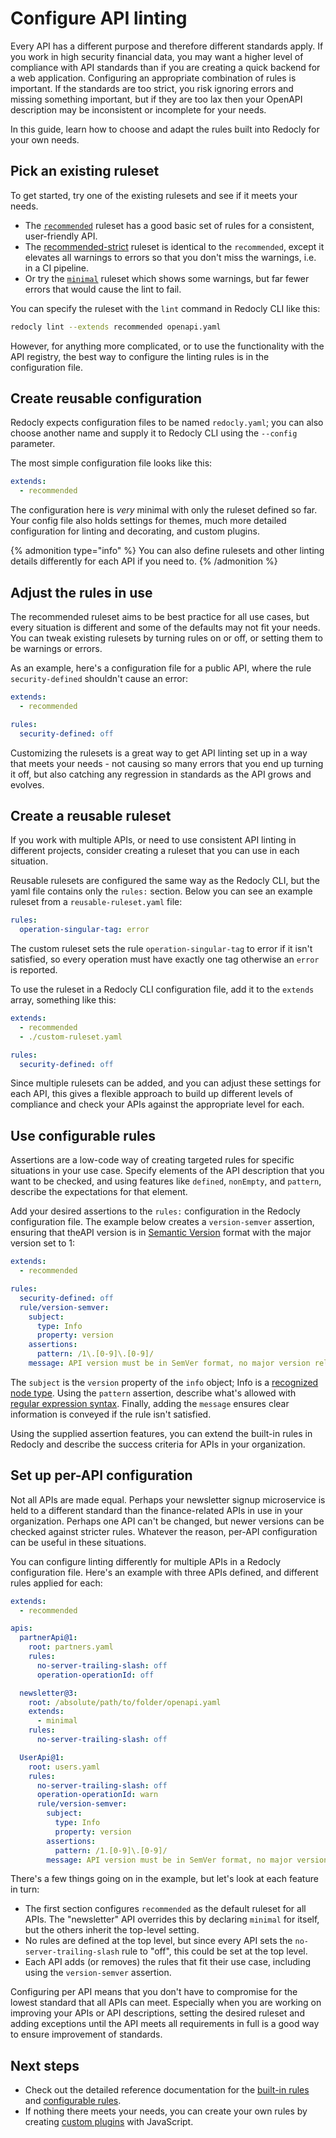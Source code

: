 # Configure API linting

Every API has a different purpose and therefore different standards apply.
If you work in high security financial data, you may want a higher level of compliance with API standards than if you are creating a quick backend for a web application.
Configuring an appropriate combination of rules is important. If the standards are too strict, you risk ignoring errors and missing something important, but if they are too lax then your OpenAPI description may be inconsistent or incomplete for your needs.

In this guide, learn how to choose and adapt the rules built into Redocly for your own needs.

## Pick an existing ruleset

To get started, try one of the existing rulesets and see if it meets your needs.

- The [`recommended`](../rules/recommended.md) ruleset has a good basic set of rules for a consistent, user-friendly API.
- The [recommended-strict](../rules/recommended.md#recommended-strict-ruleset) ruleset is identical to the `recommended`, except it elevates all warnings to errors so that you don't miss the warnings, i.e. in a CI pipeline.
- Or try the [`minimal`](../rules/minimal.md) ruleset which shows some warnings, but far fewer errors that would cause the lint to fail.

You can specify the ruleset with the `lint` command in Redocly CLI like this:

```bash
redocly lint --extends recommended openapi.yaml
```

However, for anything more complicated, or to use the functionality with the API registry, the best way to configure the linting rules is in the configuration file.

## Create reusable configuration

Redocly expects configuration files to be named `redocly.yaml`; you can also choose another name and supply it to Redocly CLI using the `--config` parameter.

The most simple configuration file looks like this:

```yaml
extends:
  - recommended
```

The configuration here is _very_ minimal with only the ruleset defined so far.
Your config file also holds settings for themes, much more detailed configuration for linting and decorating, and custom plugins.

{% admonition type="info" %}
You can also define rulesets and other linting details differently for each API if you need to.
{% /admonition %}

## Adjust the rules in use

The recommended ruleset aims to be best practice for all use cases, but every situation is different and some of the defaults may not fit your needs.
You can tweak existing rulesets by turning rules on or off, or setting them to be warnings or errors.

As an example, here's a configuration file for a public API, where the rule `security-defined` shouldn't cause an error:

```yaml
extends:
  - recommended

rules:
  security-defined: off
```

Customizing the rulesets is a great way to get API linting set up in a way that meets your needs - not causing so many errors that you end up turning it off, but also catching any regression in standards as the API grows and evolves.

## Create a reusable ruleset

If you work with multiple APIs, or need to use consistent API linting in different projects, consider creating a ruleset that you can use in each situation.

Reusable rulesets are configured the same way as the Redocly CLI, but the yaml file contains only the `rules:` section.
Below you can see an example ruleset from a `reusable-ruleset.yaml` file:

```yaml
rules:
  operation-singular-tag: error
```

The custom ruleset sets the rule `operation-singular-tag` to error if it isn't satisfied, so every operation must have exactly one tag otherwise an `error` is reported.

To use the ruleset in a Redocly CLI configuration file, add it to the `extends` array, something like this:

```yaml
extends:
  - recommended
  - ./custom-ruleset.yaml

rules:
  security-defined: off
```

Since multiple rulesets can be added, and you can adjust these settings for each API, this gives a flexible approach to build up different levels of compliance and check your APIs against the appropriate level for each.

## Use configurable rules

Assertions are a low-code way of creating targeted rules for specific situations in your use case.
Specify elements of the API description that you want to be checked, and using features like `defined`, `nonEmpty`, and `pattern`, describe the expectations for that element.

Add your desired assertions to the `rules:` configuration in the Redocly configuration file.
The example below creates a `version-semver` assertion, ensuring that theAPI version is in [Semantic Version](https://semver.org/) format with the major version set to 1:

```yaml
extends:
  - recommended

rules:
  security-defined: off
  rule/version-semver:
    subject:
      type: Info
      property: version
    assertions:
      pattern: /1\.[0-9]\.[0-9]/
    message: API version must be in SemVer format, no major version release
```

The `subject` is the `version` property of the `info` object; Info is a [recognized node type](https://redocly.com/docs/openapi-visual-reference/openapi-node-types/).
Using the `pattern` assertion, describe what's allowed with [regular expression syntax](https://en.wikipedia.org/wiki/Regular_expression).
Finally, adding the `message` ensures clear information is conveyed if the rule isn't satisfied.

Using the supplied assertion features, you can extend the built-in rules in Redocly and describe the success criteria for APIs in your organization.

## Set up per-API configuration

Not all APIs are made equal.
Perhaps your newsletter signup microservice is held to a different standard than the finance-related APIs in use in your organization.
Perhaps one API can't be changed, but newer versions can be checked against stricter rules.
Whatever the reason, per-API configuration can be useful in these situations.

You can configure linting differently for multiple APIs in a Redocly configuration file.
Here's an example with three APIs defined, and different rules applied for each:

```yaml
extends:
  - recommended

apis:
  partnerApi@1:
    root: partners.yaml
    rules:
      no-server-trailing-slash: off
      operation-operationId: off

  newsletter@3:
    root: /absolute/path/to/folder/openapi.yaml
    extends:
      - minimal
    rules:
      no-server-trailing-slash: off

  UserApi@1:
    root: users.yaml
    rules:
      no-server-trailing-slash: off
      operation-operationId: warn
      rule/version-semver:
        subject:
          type: Info
          property: version
        assertions:
          pattern: /1.[0-9]\.[0-9]/
        message: API version must be in SemVer format, no major version release
```

There's a few things going on in the example, but let's look at each feature in turn:

- The first section configures `recommended` as the default ruleset for all APIs. The "newsletter" API overrides this by declaring `minimal` for itself, but the others inherit the top-level setting.
- No rules are defined at the top level, but since every API sets the `no-server-trailing-slash` rule to "off", this could be set at the top level.
- Each API adds (or removes) the rules that fit their use case, including using the `version-semver` assertion.

Configuring per API means that you don't have to compromise for the lowest standard that all APIs can meet.
Especially when you are working on improving your APIs or API descriptions, setting the desired ruleset and adding exceptions until the API meets all requirements in full is a good way to ensure improvement of standards.

## Next steps

- Check out the detailed reference documentation for the [built-in rules](../rules/built-in-rules.md) and [configurable rules](../rules/configurable-rules.md).
- If nothing there meets your needs, you can create your own rules by creating [custom plugins](../custom-plugins/index.md) with JavaScript.
